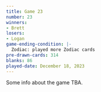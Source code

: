```yaml
---
title: Game 23
number: 23
winners: 
- Brett
losers: 
- Logan
game-ending-condition: |-
  Zodiac: played more Zodiac cards
pre-drawn-cards: 314
blanks: 86
played-date: December 18, 2023
---
```

Some info about the game TBA.
